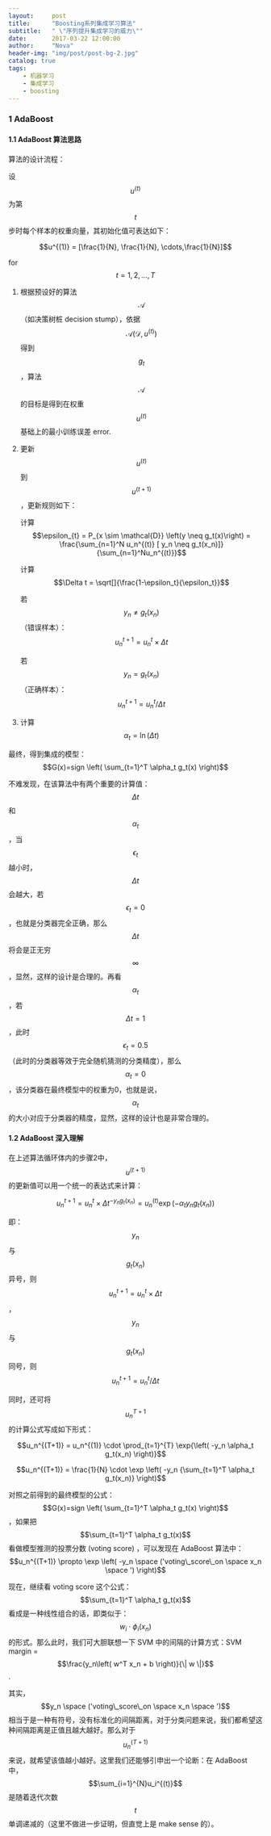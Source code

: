 ```yaml
---
layout:     post
title:      "Boosting系列集成学习算法"
subtitle:   " \"序列提升集成学习的威力\""
date:       2017-03-22 12:00:00
author:     "Nova"
header-img: "img/post/post-bg-2.jpg"
catalog: true
tags:
    - 机器学习
    - 集成学习
    - boosting
---
```


### 1 AdaBoost

#### 1.1 AdaBoost 算法思路

算法的设计流程：

设 $$u^{(t)}$$ 为第 $$t$$ 步时每个样本的权重向量，其初始化值可表达如下：

$$u^{(1)} = [\frac{1}{N}, \frac{1}{N}, \cdots,\frac{1}{N}]$$

for $$t=1,2,\dots,T$$

1. 根据预设好的算法 $$\mathcal{A}$$ （如决策树桩 decision stump），依据 $$\mathcal{A}(\mathcal{D},u^{(t)})$$ 得到 $$g_t$$，算法 $$\mathcal{A}$$ 的目标是得到在权重 $$u^{(t)}$$ 基础上的最小训练误差 error.

2. 更新 $$u^{(t)}$$ 到 $$u^{(t+1)}$$，更新规则如下：

   计算 $$\epsilon_{t} = P_{x \sim \mathcal{D}} \left(y \neq g_t(x)\right) = \frac{\sum_{n=1}^N u_n^{(t)} [ y_n \neq g_t(x_n)]}{\sum_{n=1}^Nu_n^{(t)}}$$

   计算 $$\Delta t = \sqrt[]{\frac{1-\epsilon_t}{\epsilon_t}}$$

   若 $$y_n \neq g_t(x_n)$$ （错误样本）：$$u_n^{t+1} = u_n^{t} \times \Delta t$$

   若 $$y_n = g_t(x_n)$$ （正确样本）：$$u_n^{t+1} = u_n^{t} / \Delta t$$

3. 计算 $$\alpha_t = \ln(\Delta t)$$

最终，得到集成的模型：$$G(x)=sign \left( \sum_{t=1}^T \alpha_t g_t(x) \right)$$

不难发现，在该算法中有两个重要的计算值：$$\Delta t$$ 和 $$\alpha_t$$，当 $$\epsilon_t$$ 越小时，$$\Delta t$$ 会越大，若 $$\epsilon_t = 0$$，也就是分类器完全正确，那么 $$\Delta t$$ 将会是正无穷 $$\infty$$，显然，这样的设计是合理的。再看 $$\alpha_t$$，若 $$\Delta t = 1$$，此时 $$\epsilon_t = 0.5$$ （此时的分类器等效于完全随机猜测的分类精度），那么 $$\alpha_t = 0$$，该分类器在最终模型中的权重为0，也就是说，$$\alpha_t $$ 的大小对应于分类器的精度，显然，这样的设计也是非常合理的。

#### 1.2 AdaBoost 深入理解

在上述算法循环体内的步骤2中，$$u^{(t+1)}$$ 的更新值可以用一个统一的表达式来计算：

$$u_n^{t+1} = u_n^{t} \times \Delta t^{-y_n g_t(x_n)} = u_n^{(t)}\exp(-\alpha_t y_n g_t(x_n))$$

即：$$y_n$$ 与 $$g_t(x_n)$$ 异号，则 $$u_n^{t+1} = u_n^{t} \times \Delta t$$，$$y_n$$ 与 $$g_t(x_n)$$ 同号，则 $$u_n^{t+1} = u_n^{t} / \Delta t$$

同时，还可将 $$u_n^{T+1}$$ 的计算公式写成如下形式：

$$u_n^{(T+1)} = u_n^{(1)} \cdot \prod_{t=1}^{T} \exp{\left( -y_n \alpha_t g_t(x_n) \right)}$$

$$u_n^{(T+1)} = \frac{1}{N} \cdot \exp \left( -y_n {\sum_{t=1}^T \alpha_t g_t(x_n)} \right)$$

对照之前得到的最终模型的公式：$$G(x)=sign \left( \sum_{t=1}^T \alpha_t g_t(x) \right)$$，如果把 $$\sum_{t=1}^T \alpha_t g_t(x)$$ 看做模型推测的投票分数 (voting score) ，可以发现在 AdaBoost 算法中：$$u_n^{(T+1)} \propto \exp \left( -y_n \space ('voting\_score\_on \space x_n \space ') \right)$$

现在，继续看 voting score 这个公式：$$\sum_{t=1}^T \alpha_t g_t(x)$$ 看成是一种线性组合的话，即类似于：$$w_i \cdot \phi_i(x_n)$$ 的形式。那么此时，我们可大胆联想一下 SVM 中的间隔的计算方式：SVM margin = $$\frac{y_n\left( w^T x_n + b \right)}{\| w \|}$$.

其实，$$y_n \space ('voting\_score\_on \space x_n \space ')$$ 相当于是一种有符号，没有标准化的间隔距离，对于分类问题来说，我们都希望这种间隔距离是正值且越大越好。那么对于 $$u_n^{(T+1)}$$ 来说，就希望该值越小越好。这里我们还能够引申出一个论断：在 AdaBoost 中，$$\sum_{i=1}^{N}u_i^{(t)}$$ 是随着迭代次数 $$t$$ 单调递减的（这里不做进一步证明，但直觉上是 make sense 的）。

